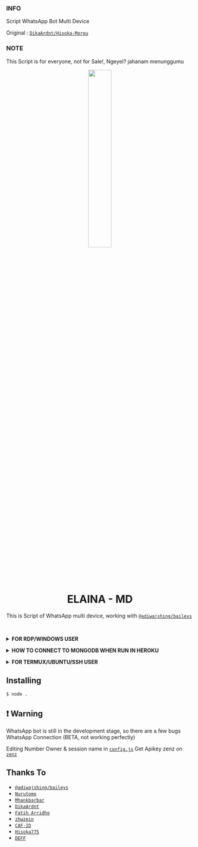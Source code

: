 ### INFO 
Script WhatsApp Bot Multi Device

Original : [`DikaArdnt/Hisoka-Morou`](https://github.com/DikaArdnt/Hisoka-Morou)

### NOTE
This Script is for everyone, not for Sale!, Ngeyel? jahanam menunggumu

<p align="center">
	<img src="https://uploader.caliph.my.id/file/w0m1ySSpfo.jpg" width="35%" style="margin-left: auto;margin-right: auto;display: block;">
</p>
<h1 align="center">ELAINA - MD</h1>

This is Script of WhatsApp multi device, working with [`@adiwajshing/baileys`](https://github.com/adiwajshing/baileys)

<br>

<b><details><summary>FOR RDP/WINDOWS USER</summary></b>

* Unduh & Instal Git [`Klik Disini`](https://git-scm.com/downloads)
* Unduh & Instal NodeJS [`Klik Disini`](https://nodejs.org/en/download)
* Unduh & Instal FFmpeg [`Klik Disini`](https://ffmpeg.org/download.html) (**Jangan Lupa Tambahkan FFmpeg ke variabel lingkungan PATH**)

```bash
git clone https://github.com/SkylarKaf/Elaina-MD
cd Elaina-MD
npm install
```
</details>

<b><details><summary>HOW TO CONNECT TO MONGODB WHEN RUN IN HEROKU</summary></b>

* Create account and database in mongodb atlas [`watch here`](https://youtu.be/rPqRyYJmx2g)
* when you already have a database, you just need to take mongourl
* Put mongourl in Procfile `web: node . --db 'mongourl'`
* Example `web: node . -- db 'Your Mongo URI'`

</details>

<b><details><summary> FOR TERMUX/UBUNTU/SSH USER</summary></b>

```bash
apt update && apt upgrade
apt install git -y
apt install nodejs -y
apt install ffmpeg -y
git clone https://github.com/SkylarKaf/Elaina-MD
cd Elaina-MD
npm install
```
</details>

## Installing
```bash
$ node .
```

## ❗ Warning
WhatsApp bot is still in the development stage, so there are a few bugs
WhatsApp Connection (BETA, not working perfectly)

Editing Number Owner & session name in [`config.js`](https://github.com/SkylarKaf/Elaina-MD/blob/master/config.js)
Get Apikey zenz on [`zenz`](https://zenzapi.xyz/pricing)

## Thanks To
* [`@adiwajshing/baileys`](https://github.com/adiwajshing/baileys)
* [`Nurutomo`](https://github.com/Nurutomo)
* [`Mhankbarbar`](https://github.com/MhankBarBar)
* [`DikaArdnt`](https://github.com/DikaArdnt)
* [`Fatih Arridho`](https://github.com/FatihArridho)
* [`zhwzein`](https://github.com/zhwzein)
* [`CAF-ID`](https://github.com/CAF-ID)
* [`Hisoka775`](https://github.com/Hisoka775)
* [`DEFF`](https://github.com/DEFF1602)
